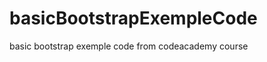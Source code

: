 basicBootstrapExempleCode
=========================

basic bootstrap exemple code from codeacademy course
